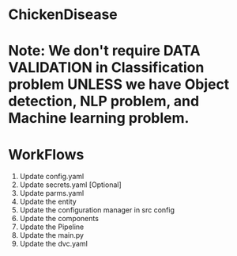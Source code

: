 # ChickenDisease
# Note: We don't require DATA VALIDATION in Classification problem UNLESS we have Object detection, NLP problem,          and Machine learning problem.
# WorkFlows

1. Update config.yaml
2. Update secrets.yaml [Optional]
3. Update parms.yaml
4. Update the entity
5. Update the configuration manager in src config
6. Update the components
7. Update the Pipeline
8. Update the main.py
9. Update the dvc.yaml